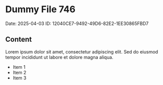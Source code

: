 # Dummy File 746

Date: 2025-04-03
ID: 12040CE7-9492-49D6-82E2-1EE30865FBD7

## Content

Lorem ipsum dolor sit amet, consectetur adipiscing elit.
Sed do eiusmod tempor incididunt ut labore et dolore magna aliqua.

* Item 1
* Item 2
* Item 3

